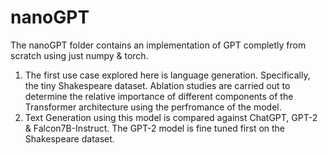 # nanoGPT
The nanoGPT folder contains an implementation of GPT completly from scratch using just numpy & torch.  
1. The first use case explored here is language generation. Specifically, the tiny Shakespeare dataset. Ablation studies are carried out to determine the relative importance of different components of the Transformer architecture using the perfromance of the model.  
1. Text Generation using this model is compared against ChatGPT, GPT-2 & Falcon7B-Instruct. The GPT-2 model is fine tuned first on the Shakespeare dataset.  
